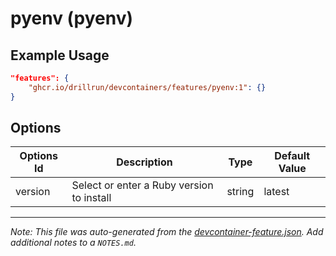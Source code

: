 
# pyenv (pyenv)



## Example Usage

```json
"features": {
    "ghcr.io/drillrun/devcontainers/features/pyenv:1": {}
}
```

## Options

| Options Id | Description | Type | Default Value |
|-----|-----|-----|-----|
| version | Select or enter a Ruby version to install | string | latest |



---

_Note: This file was auto-generated from the [devcontainer-feature.json](https://github.com/drillrun/devcontainers/blob/main/features/src//pyenv/devcontainer-feature.json).  Add additional notes to a `NOTES.md`._

